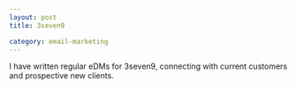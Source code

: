 ```yaml
---
layout: post
title: 3seven9

category: email-marketing
---
```


I have written regular eDMs for 3seven9, connecting with current customers and prospective new clients.
